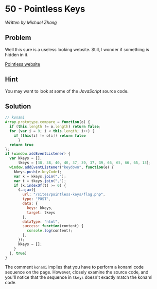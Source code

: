 # 50 - Pointless Keys

*Written by Michael Zhang*

## Problem

Well this sure is a useless looking website. Still, I wonder if something is hidden in it.

[Pointless website](http://www.easyctf.com/sites/pointless-keys/index.php)

## Hint

You may want to look at some of the *JavaScript* source code.

## Solution

```javascript
// konami
Array.prototype.compare = function(o) {
  if (this.length != o.length) return false;
  for (var i = 0; i < this.length; i++) {
    if (this[i] != o[i]) return false
      }
  return true
};
if (window.addEventListener) {
  var kkeys = [],
      tkeys = [38, 38, 40, 40, 37, 39, 37, 39, 66, 65, 66, 65, 13];
  window.addEventListener("keydown", function(e) {
    kkeys.push(e.keyCode);
    var k = kkeys.join(",");
    var t = tkeys.join(",");
    if (k.indexOf(t) >= 0) {
      $.ajax({
        url: "/sites/pointless-keys/flag.php",
        type: "POST",
        data: {
          keys: kkeys,
          target: tkeys
        },
        dataType: "html",
        success: function(content) {
          console.log(content);
        },
      });
      kkeys = [];
    }
  }, true)
}
```

The comment `konami` implies that you have to perform a konami code sequence on the page. However, closely examine the source code, and you'll notice that the sequence in `tkeys` doesn't exactly match the konami code.











